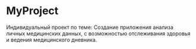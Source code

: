 # MyProject
 Индивидуальный проект по теме: Создание приложения анализа личных медицинских данных, с возможностью отслеживания здоровья и ведения медицинского дневника.
